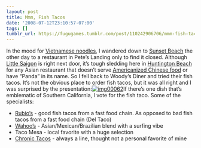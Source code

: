 ```yaml
---
layout: post
title: Mmm, Fish Tacos
date: '2008-07-12T23:10:57-07:00'
tags: []
tumblr_url: https://fugugames.tumblr.com/post/110242906706/mmm-fish-tacos
---
```

In the mood for [Vietnamese noodles](http://en.wikipedia.org/wiki/Cuisine_of_Vietnam), I wandered down to [Sunset Beach](http://www.beachcalifornia.com/sunset.html) the other day to a restaurant in Pete’s Landing only to find it closed. Although [Little Saigon](http://en.wikipedia.org/wiki/Little_Saigon) is right next door, it’s tough sledding here in [Huntington Beach](http://www.surfcityusa.com/) for any Asian restaurant that doesn’t serve [Americanized Chinese food](http://en.wikipedia.org/wiki/American_Chinese_cuisine) or have “Panda” in its name. So I fell back to Woody’s Diner and tried their fish tacos. It’s not the obvious place to order fish tacos, but it was all right and I was surprised by the presentation:[![](http://itshardtofondlepenguins.com/wp-content/uploads/2008/07/img00062.jpg "img00062")](http://itshardtofondlepenguins.com/wp-content/uploads/2008/07/img00062.jpg)If there’s one dish that’s emblematic of Southern California, I vote for the fish taco. Some of the specialists:

- [Rubio’s](http://www.rubios.com/) - good fish tacos from a fast food chain. As opposed to bad fish tacos from a fast food chain (Del Taco)
- [Wahoo’s](http://www.wahoos.com/) - Asian/Mexican/Brazilian blend with a surfing vibe
- Taco Mesa - local favorite with a huge selection
- [Chronic Tacos](http://www.eatchronictacos.com/) - always a line, thought not a personal favorite of mine
